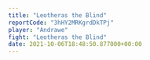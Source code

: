 ```yaml
---
title: "Leotheras the Blind"
reportCode: "3hHY2MRKgrdDkTPj"
player: "Andrawe"
fight: "Leotheras the Blind"
date: 2021-10-06T18:48:50.877000+00:00
---
```

